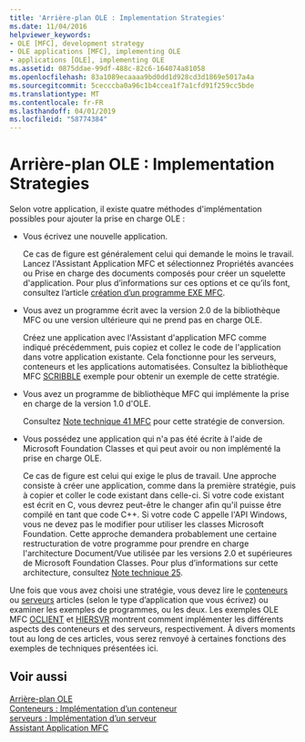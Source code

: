 ```yaml
---
title: 'Arrière-plan OLE : Implementation Strategies'
ms.date: 11/04/2016
helpviewer_keywords:
- OLE [MFC], development strategy
- OLE applications [MFC], implementing OLE
- applications [OLE], implementing OLE
ms.assetid: 0875ddae-99df-488c-82c6-164074a81058
ms.openlocfilehash: 83a1089ecaaaa9bd0dd1d928cd3d1869e5017a4a
ms.sourcegitcommit: 5cecccba0a96c1b4ccea1f7a1cfd91f259cc5bde
ms.translationtype: MT
ms.contentlocale: fr-FR
ms.lasthandoff: 04/01/2019
ms.locfileid: "58774384"
---
```

# <a name="ole-background-implementation-strategies"></a>Arrière-plan OLE : Implementation Strategies

Selon votre application, il existe quatre méthodes d'implémentation possibles pour ajouter la prise en charge OLE :

- Vous écrivez une nouvelle application.

   Ce cas de figure est généralement celui qui demande le moins le travail. Lancez l'Assistant Application MFC et sélectionnez Propriétés avancées ou Prise en charge des documents composés pour créer un squelette d'application. Pour plus d’informations sur ces options et ce qu’ils font, consultez l’article [création d’un programme EXE MFC](../mfc/reference/mfc-application-wizard.md).

- Vous avez un programme écrit avec la version 2.0 de la bibliothèque MFC ou une version ultérieure qui ne prend pas en charge OLE.

   Créez une application avec l'Assistant d'application MFC comme indiqué précédemment, puis copiez et collez le code de l'application dans votre application existante. Cela fonctionne pour les serveurs, conteneurs et les applications automatisées. Consultez la bibliothèque MFC [SCRIBBLE](../overview/visual-cpp-samples.md) exemple pour obtenir un exemple de cette stratégie.

- Vous avez un programme de bibliothèque MFC qui implémente la prise en charge de la version 1.0 d'OLE.

   Consultez [Note technique 41 MFC](../mfc/tn041-mfc-ole1-migration-to-mfc-ole-2.md) pour cette stratégie de conversion.

- Vous possédez une application qui n'a pas été écrite à l'aide de Microsoft Foundation Classes et qui peut avoir ou non implémenté la prise en charge OLE.

   Ce cas de figure est celui qui exige le plus de travail. Une approche consiste à créer une application, comme dans la première stratégie, puis à copier et coller le code existant dans celle-ci. Si votre code existant est écrit en C, vous devrez peut-être le changer afin qu'il puisse être compilé en tant que code C++. Si votre code C appelle l'API Windows, vous ne devez pas le modifier pour utiliser les classes Microsoft Foundation. Cette approche demandera probablement une certaine restructuration de votre programme pour prendre en charge l'architecture Document/Vue utilisée par les versions 2.0 et supérieures de Microsoft Foundation Classes. Pour plus d’informations sur cette architecture, consultez [Note technique 25](../mfc/tn025-document-view-and-frame-creation.md).

Une fois que vous avez choisi une stratégie, vous devez lire le [conteneurs](../mfc/containers.md) ou [serveurs](../mfc/servers.md) articles (selon le type d’application que vous écrivez) ou examiner les exemples de programmes, ou les deux. Les exemples OLE MFC [OCLIENT](../overview/visual-cpp-samples.md) et [HIERSVR](../overview/visual-cpp-samples.md) montrent comment implémenter les différents aspects des conteneurs et des serveurs, respectivement. À divers moments tout au long de ces articles, vous serez renvoyé à certaines fonctions des exemples de techniques présentées ici.

## <a name="see-also"></a>Voir aussi

[Arrière-plan OLE](../mfc/ole-background.md)<br/>
[Conteneurs : Implémentation d’un conteneur](../mfc/containers-implementing-a-container.md)<br/>
[serveurs : Implémentation d’un serveur](../mfc/servers-implementing-a-server.md)<br/>
[Assistant Application MFC](../mfc/reference/mfc-application-wizard.md)
